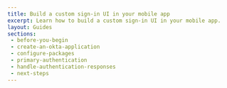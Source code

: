 ```yaml
---
title: Build a custom sign-in UI in your mobile app
excerpt: Learn how to build a custom sign-in UI in your mobile app.
layout: Guides
sections:
 - before-you-begin
 - create-an-okta-application
 - configure-packages
 - primary-authentication
 - handle-authentication-responses
 - next-steps
---
```

